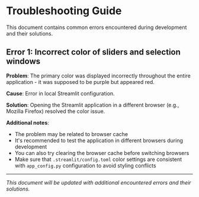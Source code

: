# Troubleshooting Guide

This document contains common errors encountered during development and their solutions.

## Error 1: Incorrect color of sliders and selection windows

**Problem**: The primary color was displayed incorrectly throughout the entire application - it was supposed to be purple but appeared red.

**Cause**: Error in local Streamlit configuration.

**Solution**: Opening the Streamlit application in a different browser (e.g., Mozilla Firefox) resolved the color issue.

**Additional notes**: 
- The problem may be related to browser cache
- It's recommended to test the application in different browsers during development
- You can also try clearing the browser cache before switching browsers
- Make sure that `.streamlit/config.toml` color settings are consistent with `app_config.py` configuration to avoid styling conflicts

---

*This document will be updated with additional encountered errors and their solutions.*
